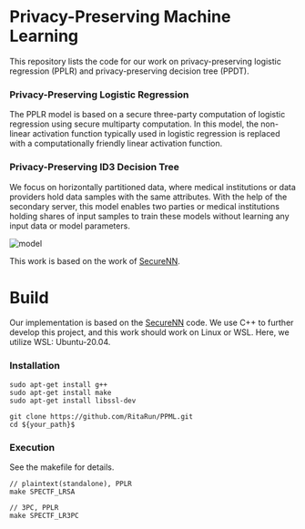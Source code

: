 # Privacy-Preserving Machine Learning
This repository lists the code for our work on privacy-preserving logistic regression (PPLR) and privacy-preserving decision tree (PPDT).

### Privacy-Preserving Logistic Regression
The PPLR model is based on a secure three-party computation of logistic regression using secure multiparty computation.
In this model, the non-linear activation function typically used in logistic regression is replaced with a computationally friendly linear activation function.

### Privacy-Preserving ID3 Decision Tree

We focus on horizontally partitioned data, where medical institutions or data providers hold data samples with the same attributes.
With the help of the secondary server, this model enables two parties or medical institutions holding shares of input samples to train these models without learning any input data or model parameters.

![model](https://github.com/RitaRun/PPML/assets/40885936/dfa87448-ba72-482a-8b95-7e6079dba4ff)

This work is based on the work of [SecureNN](https://github.com/snwagh/securenn-public).

# Build
Our implementation is based on the [SecureNN](https://github.com/snwagh/securenn-public) code.
We use C++ to further develop this project, and this work should work on Linux or WSL.
Here, we utilize WSL: Ubuntu-20.04.
### Installation
```
sudo apt-get install g++
sudo apt-get install make
sudo apt-get install libssl-dev

git clone https://github.com/RitaRun/PPML.git
cd ${your_path}$
```
### Execution
See the makefile for details.
```
// plaintext(standalone), PPLR
make SPECTF_LRSA

// 3PC, PPLR
make SPECTF_LR3PC
```
